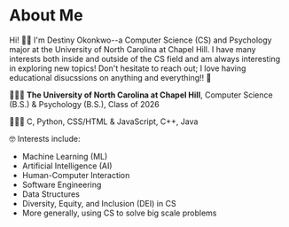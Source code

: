 # About Me

Hi! 👋🏾 I'm Destiny Okonkwo--a Computer Science (CS) and Psychology major at the University of North Carolina at Chapel Hill. I have many interests both inside and outside of the CS field and am always interesting in exploring new topics! Don't hesitate to reach out; I love having educational disucssions on anything and everything!! 💬

👩🏾‍🎓 **The University of North Carolina at Chapel Hill**, Computer Science (B.S.) & Psychology (B.S.), Class of 2026

👩🏾‍💻 C, Python, CSS/HTML & JavaScript, C++, Java

🤓 Interests include: 
<ul>
  <li>Machine Learning (ML)</li>
  <li>Artificial Intelligence (AI)</li>
  <li>Human-Computer Interaction</li> 
  <li>Software Engineering</li> 
  <li>Data Structures</li>
  <li>Diversity, Equity, and Inclusion (DEI) in CS</li>
  <li>More generally, using CS to solve big scale problems</li>
</ul>
